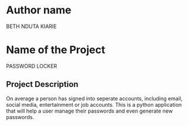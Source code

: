 # Author name
BETH NDUTA KIARIE

# Name of the Project
PASSWORD LOCKER

## Project Description
On average a person has signed into seperate accounts, including email, social media, entertainment or job accounts. This is a python application that will help a user manage their passwords and even generate new passwords. 